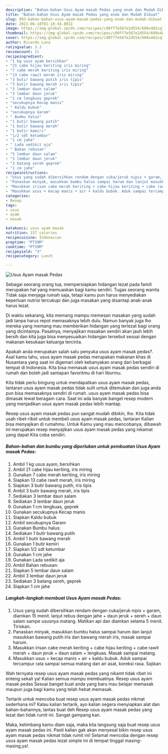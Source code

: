 ```yaml
---
description: "Bahan-bahan Usus Ayam masak Pedas yang enak dan Mudah Dibuat"
title: "Bahan-bahan Usus Ayam masak Pedas yang enak dan Mudah Dibuat"
slug: 993-bahan-bahan-usus-ayam-masak-pedas-yang-enak-dan-mudah-dibuat
date: 2021-06-18T01:18:34.801Z
image: https://img-global.cpcdn.com/recipes/c80ff7e567e2d554/680x482cq70/usus-ayam-masak-pedas-foto-resep-utama.jpg
thumbnail: https://img-global.cpcdn.com/recipes/c80ff7e567e2d554/680x482cq70/usus-ayam-masak-pedas-foto-resep-utama.jpg
cover: https://img-global.cpcdn.com/recipes/c80ff7e567e2d554/680x482cq70/usus-ayam-masak-pedas-foto-resep-utama.jpg
author: Ricardo Luna
ratingvalue: 3.3
reviewcount: 11
recipeingredient:
- "1 kg usus ayam bersihkan"
- "21 cabe hijau keriting iris miring"
- "7 cabe merah keriting iris miring"
- "13 cabe rawit merah iris miring"
- "3 butir bawang putih iris tipis"
- "3 butir bawang merah iris tipis"
- "3 lembar daun salam"
- "3 lembar daun jeruk"
- "1 cm lengkuas geprek"
- "secukupnya Kecap manis"
- " Kaldu bubuk"
- "secukupnya Garam"
- " Bumbu halus"
- "1 butir bawang putih"
- "1 butir bawang merah"
- "1 butir kemiri"
- "1/2 sdt ketumbar"
- "1 cm jahe"
- " Lada sedikit aja"
- " Bahan rebusan"
- "5 lembar daun salam"
- "3 lembar daun jeruk"
- "3 batang sereh geprek"
- "1 cm jahe"
recipeinstructions:
- "Usus yang sudah dibersihkan rendam dengan cuka/jeruk nipis + garam, diamkan 15 menit. lanjut rebus dengan jahe + daun jeruk + sereh + daun salam sampe ususnya matang. Matikan api dan diamkan selama 5 menit. Tiriskan."
- "Panaskan minyak, masukkan bumbu halus sampai harum dan lanjut masukkan bawang putih iris dan bawang merah iris, masak sampai harum."
- "Masukkan irisan cabe merah keriting + cabe hijau keriting + cabe rawit merah + daun jeruk + daun salam + lengkuas. Masak sampai matang."
- "Masukkan usus + kecap manis + air + kaldu bubuk. Aduk sampai tercampur rata sampai semua matang dan air asat, koreksi rasa. Sajikan"
categories:
- Resep
tags:
- usus
- ayam
- masak

katakunci: usus ayam masak 
nutrition: 157 calories
recipecuisine: Indonesian
preptime: "PT39M"
cooktime: "PT39M"
recipeyield: "3"
recipecategory: Lunch

---
```



![Usus Ayam masak Pedas](https://img-global.cpcdn.com/recipes/c80ff7e567e2d554/680x482cq70/usus-ayam-masak-pedas-foto-resep-utama.jpg)

Sebagai seorang orang tua, mempersiapkan hidangan lezat pada famili merupakan hal yang memuaskan bagi kamu sendiri. Tugas seorang  wanita Tidak saja menjaga rumah saja, tetapi kamu pun harus menyediakan keperluan nutrisi tercukupi dan juga masakan yang disantap anak-anak harus lezat.

Di waktu  sekarang, kita memang mampu memesan masakan yang sudah jadi tanpa harus repot memasaknya lebih dulu. Namun banyak juga lho mereka yang memang mau memberikan hidangan yang terlezat bagi orang yang dicintainya. Pasalnya, menyajikan masakan sendiri akan jauh lebih bersih dan kita juga bisa menyesuaikan hidangan tersebut sesuai dengan makanan kesukaan keluarga tercinta. 



Apakah anda merupakan salah satu penyuka usus ayam masak pedas?. Asal kamu tahu, usus ayam masak pedas merupakan makanan khas di Nusantara yang saat ini digemari oleh kebanyakan orang dari berbagai tempat di Indonesia. Kita bisa memasak usus ayam masak pedas sendiri di rumah dan boleh jadi santapan favoritmu di hari liburmu.

Kita tidak perlu bingung untuk mendapatkan usus ayam masak pedas, lantaran usus ayam masak pedas tidak sulit untuk ditemukan dan juga anda pun bisa memasaknya sendiri di rumah. usus ayam masak pedas bisa dimasak lewat beragam cara. Saat ini ada banyak banget resep modern yang menjadikan usus ayam masak pedas lebih mantap.

Resep usus ayam masak pedas pun sangat mudah dibikin, lho. Kita tidak usah ribet-ribet untuk membeli usus ayam masak pedas, lantaran Kalian bisa menyajikan di rumahmu. Untuk Kamu yang mau mencobanya, dibawah ini merupakan resep menyajikan usus ayam masak pedas yang nikamat yang dapat Kita coba sendiri.

<!--inarticleads1-->

##### Bahan-bahan dan bumbu yang diperlukan untuk pembuatan Usus Ayam masak Pedas:

1. Ambil 1 kg usus ayam, bersihkan
1. Ambil 21 cabe hijau keriting, iris miring
1. Gunakan 7 cabe merah keriting, iris miring
1. Siapkan 13 cabe rawit merah, iris miring
1. Siapkan 3 butir bawang putih, iris tipis
1. Ambil 3 butir bawang merah, iris tipis
1. Sediakan 3 lembar daun salam
1. Sediakan 3 lembar daun jeruk
1. Gunakan 1 cm lengkuas, geprek
1. Gunakan secukupnya Kecap manis
1. Siapkan  Kaldu bubuk
1. Ambil secukupnya Garam
1. Gunakan  Bumbu halus:
1. Sediakan 1 butir bawang putih
1. Ambil 1 butir bawang merah
1. Gunakan 1 butir kemiri
1. Siapkan 1/2 sdt ketumbar
1. Gunakan 1 cm jahe
1. Gunakan  Lada sedikit aja
1. Ambil  Bahan rebusan:
1. Siapkan 5 lembar daun salam
1. Ambil 3 lembar daun jeruk
1. Sediakan 3 batang sereh, geprek
1. Siapkan 1 cm jahe




<!--inarticleads2-->

##### Langkah-langkah membuat Usus Ayam masak Pedas:

1. Usus yang sudah dibersihkan rendam dengan cuka/jeruk nipis + garam, diamkan 15 menit. lanjut rebus dengan jahe + daun jeruk + sereh + daun salam sampe ususnya matang. Matikan api dan diamkan selama 5 menit. Tiriskan.
1. Panaskan minyak, masukkan bumbu halus sampai harum dan lanjut masukkan bawang putih iris dan bawang merah iris, masak sampai harum.
1. Masukkan irisan cabe merah keriting + cabe hijau keriting + cabe rawit merah + daun jeruk + daun salam + lengkuas. Masak sampai matang.
1. Masukkan usus + kecap manis + air + kaldu bubuk. Aduk sampai tercampur rata sampai semua matang dan air asat, koreksi rasa. Sajikan




Wah ternyata resep usus ayam masak pedas yang nikamt tidak ribet ini enteng sekali ya! Kalian semua mampu membuatnya. Resep usus ayam masak pedas Sesuai banget buat anda yang baru mau belajar memasak maupun juga bagi kamu yang telah hebat memasak.

Tertarik untuk mencoba buat resep usus ayam masak pedas nikmat sederhana ini? Kalau kalian tertarik, ayo kalian segera menyiapkan alat dan bahan-bahannya, lantas buat deh Resep usus ayam masak pedas yang lezat dan tidak rumit ini. Sangat gampang kan. 

Maka, ketimbang kamu diam saja, maka kita langsung saja buat resep usus ayam masak pedas ini. Pasti kalian gak akan menyesal bikin resep usus ayam masak pedas nikmat tidak rumit ini! Selamat mencoba dengan resep usus ayam masak pedas lezat simple ini di tempat tinggal masing-masing,ya!.

